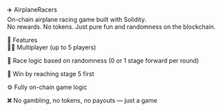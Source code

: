 ✈️ AirplaneRacers     
On-chain airplane racing game built with Solidity.   
No rewards. No tokens. Just pure fun and randomness on the blockchain.      
    
🧩 Features   
👨‍✈️ Multiplayer (up to 5 players)       
      
🔄 Race logic based on randomness (0 or 1 stage forward per round)

🏁 Win by reaching stage 5 first  
      
⚙️ Fully on-chain game logic   
  
❌ No gambling, no tokens, no payouts — just a game  
  
